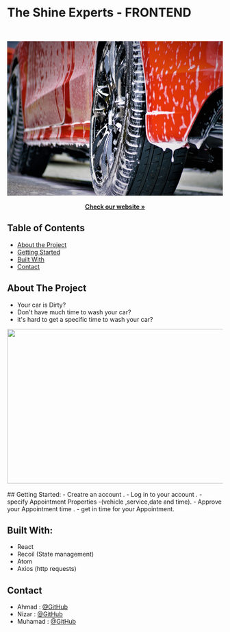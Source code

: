 # The Shine Experts - FRONTEND

<br />

<p align="center">
  <img src="./src/images/wash1.jpg" width=720px height=360px />
</p>

  <p align="center">
    <a href="https://the-shine-experts.netlify.app/
" ><strong>Check our website »</strong></a>
  </p>

<!-- TABLE OF CONTENTS -->

## Table of Contents

- [About the Project](#about-the-project)
- [Getting Started](#getting-started)
- [Built With](#built-with)
- [Contact](#contact)




## About The Project
- Your car is Dirty? 
- Don't have much time to wash your car?
- it's hard to get a specific time to wash your car?
 
<p align="center">
  <img src="./src/images/wash.jpg" width=720px height=360px />
</p>
## Getting Started:
- Creatre an account .
- Log in to your account .
- specify Appointment Properties -(vehicle ,service,date and time).
- Approve your Appointment time .
- get in time for your Appointment.



## Built With:
- React
- Recoil (State management)
- Atom
- Axios (http requests)


## Contact

- Ahmad : [@GitHub](https://github.com/ahmad420)
- Nizar : [@GitHub](https://github.com/nizarhalloun)
- Muhamad : [@GitHub](https://github.com/muhkham)
